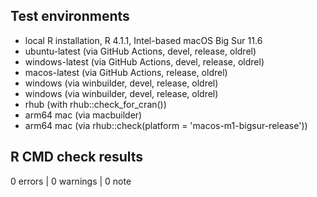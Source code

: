 ## Test environments

* local R installation, R 4.1.1, Intel-based macOS Big Sur 11.6
* ubuntu-latest (via GitHub Actions, devel, release, oldrel)
* windows-latest (via GitHub Actions, devel, release, oldrel)
* macos-latest (via GitHub Actions, release, oldrel)
* windows (via winbuilder, devel, release, oldrel)
* windows (via winbuilder, devel, release, oldrel)
* rhub (with rhub::check_for_cran())
* arm64 mac (via macbuilder)
* arm64 mac (via rhub::check(platform = 'macos-m1-bigsur-release'))

## R CMD check results

0 errors | 0 warnings | 0 note
